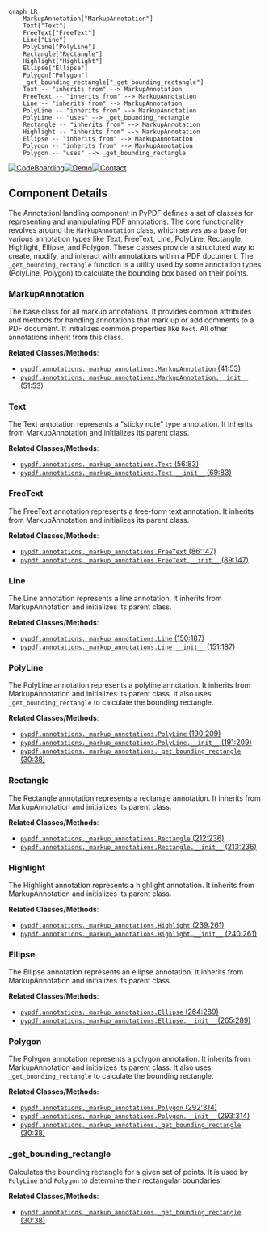 ```mermaid
graph LR
    MarkupAnnotation["MarkupAnnotation"]
    Text["Text"]
    FreeText["FreeText"]
    Line["Line"]
    PolyLine["PolyLine"]
    Rectangle["Rectangle"]
    Highlight["Highlight"]
    Ellipse["Ellipse"]
    Polygon["Polygon"]
    _get_bounding_rectangle["_get_bounding_rectangle"]
    Text -- "inherits from" --> MarkupAnnotation
    FreeText -- "inherits from" --> MarkupAnnotation
    Line -- "inherits from" --> MarkupAnnotation
    PolyLine -- "inherits from" --> MarkupAnnotation
    PolyLine -- "uses" --> _get_bounding_rectangle
    Rectangle -- "inherits from" --> MarkupAnnotation
    Highlight -- "inherits from" --> MarkupAnnotation
    Ellipse -- "inherits from" --> MarkupAnnotation
    Polygon -- "inherits from" --> MarkupAnnotation
    Polygon -- "uses" --> _get_bounding_rectangle
```
[![CodeBoarding](https://img.shields.io/badge/Generated%20by-CodeBoarding-9cf?style=flat-square)](https://github.com/CodeBoarding/GeneratedOnBoardings)[![Demo](https://img.shields.io/badge/Try%20our-Demo-blue?style=flat-square)](https://www.codeboarding.org/demo)[![Contact](https://img.shields.io/badge/Contact%20us%20-%20codeboarding@gmail.com-lightgrey?style=flat-square)](mailto:codeboarding@gmail.com)

## Component Details

The AnnotationHandling component in PyPDF defines a set of classes for representing and manipulating PDF annotations. The core functionality revolves around the `MarkupAnnotation` class, which serves as a base for various annotation types like Text, FreeText, Line, PolyLine, Rectangle, Highlight, Ellipse, and Polygon. These classes provide a structured way to create, modify, and interact with annotations within a PDF document. The `_get_bounding_rectangle` function is a utility used by some annotation types (PolyLine, Polygon) to calculate the bounding box based on their points.

### MarkupAnnotation
The base class for all markup annotations. It provides common attributes and methods for handling annotations that mark up or add comments to a PDF document. It initializes common properties like `Rect`. All other annotations inherit from this class.


**Related Classes/Methods**:

- <a href="https://github.com/py-pdf/PyPDF2/blob/master/pypdf/annotations/_markup_annotations.py#L41-L53" target="_blank" rel="noopener noreferrer">`pypdf.annotations._markup_annotations.MarkupAnnotation` (41:53)</a>
- <a href="https://github.com/py-pdf/PyPDF2/blob/master/pypdf/annotations/_markup_annotations.py#L51-L53" target="_blank" rel="noopener noreferrer">`pypdf.annotations._markup_annotations.MarkupAnnotation.__init__` (51:53)</a>


### Text
The Text annotation represents a "sticky note" type annotation. It inherits from MarkupAnnotation and initializes its parent class.


**Related Classes/Methods**:

- <a href="https://github.com/py-pdf/PyPDF2/blob/master/pypdf/annotations/_markup_annotations.py#L56-L83" target="_blank" rel="noopener noreferrer">`pypdf.annotations._markup_annotations.Text` (56:83)</a>
- <a href="https://github.com/py-pdf/PyPDF2/blob/master/pypdf/annotations/_markup_annotations.py#L69-L83" target="_blank" rel="noopener noreferrer">`pypdf.annotations._markup_annotations.Text.__init__` (69:83)</a>


### FreeText
The FreeText annotation represents a free-form text annotation. It inherits from MarkupAnnotation and initializes its parent class.


**Related Classes/Methods**:

- <a href="https://github.com/py-pdf/PyPDF2/blob/master/pypdf/annotations/_markup_annotations.py#L86-L147" target="_blank" rel="noopener noreferrer">`pypdf.annotations._markup_annotations.FreeText` (86:147)</a>
- <a href="https://github.com/py-pdf/PyPDF2/blob/master/pypdf/annotations/_markup_annotations.py#L89-L147" target="_blank" rel="noopener noreferrer">`pypdf.annotations._markup_annotations.FreeText.__init__` (89:147)</a>


### Line
The Line annotation represents a line annotation. It inherits from MarkupAnnotation and initializes its parent class.


**Related Classes/Methods**:

- <a href="https://github.com/py-pdf/PyPDF2/blob/master/pypdf/annotations/_markup_annotations.py#L150-L187" target="_blank" rel="noopener noreferrer">`pypdf.annotations._markup_annotations.Line` (150:187)</a>
- <a href="https://github.com/py-pdf/PyPDF2/blob/master/pypdf/annotations/_markup_annotations.py#L151-L187" target="_blank" rel="noopener noreferrer">`pypdf.annotations._markup_annotations.Line.__init__` (151:187)</a>


### PolyLine
The PolyLine annotation represents a polyline annotation. It inherits from MarkupAnnotation and initializes its parent class. It also uses `_get_bounding_rectangle` to calculate the bounding rectangle.


**Related Classes/Methods**:

- <a href="https://github.com/py-pdf/PyPDF2/blob/master/pypdf/annotations/_markup_annotations.py#L190-L209" target="_blank" rel="noopener noreferrer">`pypdf.annotations._markup_annotations.PolyLine` (190:209)</a>
- <a href="https://github.com/py-pdf/PyPDF2/blob/master/pypdf/annotations/_markup_annotations.py#L191-L209" target="_blank" rel="noopener noreferrer">`pypdf.annotations._markup_annotations.PolyLine.__init__` (191:209)</a>
- <a href="https://github.com/py-pdf/PyPDF2/blob/master/pypdf/annotations/_markup_annotations.py#L30-L38" target="_blank" rel="noopener noreferrer">`pypdf.annotations._markup_annotations._get_bounding_rectangle` (30:38)</a>


### Rectangle
The Rectangle annotation represents a rectangle annotation. It inherits from MarkupAnnotation and initializes its parent class.


**Related Classes/Methods**:

- <a href="https://github.com/py-pdf/PyPDF2/blob/master/pypdf/annotations/_markup_annotations.py#L212-L236" target="_blank" rel="noopener noreferrer">`pypdf.annotations._markup_annotations.Rectangle` (212:236)</a>
- <a href="https://github.com/py-pdf/PyPDF2/blob/master/pypdf/annotations/_markup_annotations.py#L213-L236" target="_blank" rel="noopener noreferrer">`pypdf.annotations._markup_annotations.Rectangle.__init__` (213:236)</a>


### Highlight
The Highlight annotation represents a highlight annotation. It inherits from MarkupAnnotation and initializes its parent class.


**Related Classes/Methods**:

- <a href="https://github.com/py-pdf/PyPDF2/blob/master/pypdf/annotations/_markup_annotations.py#L239-L261" target="_blank" rel="noopener noreferrer">`pypdf.annotations._markup_annotations.Highlight` (239:261)</a>
- <a href="https://github.com/py-pdf/PyPDF2/blob/master/pypdf/annotations/_markup_annotations.py#L240-L261" target="_blank" rel="noopener noreferrer">`pypdf.annotations._markup_annotations.Highlight.__init__` (240:261)</a>


### Ellipse
The Ellipse annotation represents an ellipse annotation. It inherits from MarkupAnnotation and initializes its parent class.


**Related Classes/Methods**:

- <a href="https://github.com/py-pdf/PyPDF2/blob/master/pypdf/annotations/_markup_annotations.py#L264-L289" target="_blank" rel="noopener noreferrer">`pypdf.annotations._markup_annotations.Ellipse` (264:289)</a>
- <a href="https://github.com/py-pdf/PyPDF2/blob/master/pypdf/annotations/_markup_annotations.py#L265-L289" target="_blank" rel="noopener noreferrer">`pypdf.annotations._markup_annotations.Ellipse.__init__` (265:289)</a>


### Polygon
The Polygon annotation represents a polygon annotation. It inherits from MarkupAnnotation and initializes its parent class. It also uses `_get_bounding_rectangle` to calculate the bounding rectangle.


**Related Classes/Methods**:

- <a href="https://github.com/py-pdf/PyPDF2/blob/master/pypdf/annotations/_markup_annotations.py#L292-L314" target="_blank" rel="noopener noreferrer">`pypdf.annotations._markup_annotations.Polygon` (292:314)</a>
- <a href="https://github.com/py-pdf/PyPDF2/blob/master/pypdf/annotations/_markup_annotations.py#L293-L314" target="_blank" rel="noopener noreferrer">`pypdf.annotations._markup_annotations.Polygon.__init__` (293:314)</a>
- <a href="https://github.com/py-pdf/PyPDF2/blob/master/pypdf/annotations/_markup_annotations.py#L30-L38" target="_blank" rel="noopener noreferrer">`pypdf.annotations._markup_annotations._get_bounding_rectangle` (30:38)</a>


### _get_bounding_rectangle
Calculates the bounding rectangle for a given set of points. It is used by `PolyLine` and `Polygon` to determine their rectangular boundaries.


**Related Classes/Methods**:

- <a href="https://github.com/py-pdf/PyPDF2/blob/master/pypdf/annotations/_markup_annotations.py#L30-L38" target="_blank" rel="noopener noreferrer">`pypdf.annotations._markup_annotations._get_bounding_rectangle` (30:38)</a>